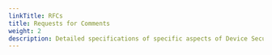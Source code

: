 ```yaml
---
linkTitle: RFCs
title: Requests for Comments
weight: 2
description: Detailed specifications of specific aspects of Device Security Rating PoC
---
```


